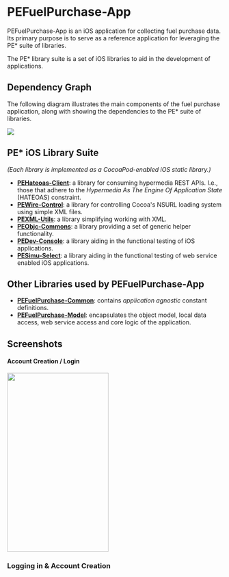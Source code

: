 # PEFuelPurchase-App

PEFuelPurchase-App is an iOS application for collecting fuel purchase data.
Its primary purpose is to serve as a reference application for leveraging the
PE* suite of libraries.

The PE* library suite is a set of iOS libraries to aid in the development of
applications.

## Dependency Graph

The following diagram illustrates the main components of the fuel purchase
application, along with showing the dependencies to the PE* suite of libraries.

<img
src="https://github.com/evanspa/PEFuelPurchase-App/raw/master/drawings/PEFuelPurchase-App-Dependency-Graph.png">

## PE* iOS Library Suite
*(Each library is implemented as a CocoaPod-enabled iOS static library.)*
+ **[PEHateoas-Client](https://github.com/evanspa/PEHateoas-Client)**: a library
  for consuming hypermedia REST APIs.  I.e., those that adhere to the *Hypermedia
  As The Engine Of Application State* (HATEOAS) constraint.
+ **[PEWire-Control](https://github.com/evanspa/PEWire-Control)**: a library for
  controlling Cocoa's NSURL loading system using simple XML files.
+ **[PEXML-Utils](https://github.com/evanspa/PEXML-Utils)**: a library
  simplifying working with XML.
+ **[PEObjc-Commons](https://github.com/evanspa/PEObjc-Commons)**: a library
  providing a set of generic helper functionality.
+ **[PEDev-Console](https://github.com/evanspa/PEDev-Console)**: a library
  aiding in the functional testing of iOS applications.
+ **[PESimu-Select](https://github.com/evanspa/PESimu-Select)**: a library
  aiding in the functional testing of web service enabled iOS applications.

## Other Libraries used by PEFuelPurchase-App
+ **[PEFuelPurchase-Common](https://github.com/evanspa/PEFuelPurchase-Common)**:
  contains *application agnostic* constant definitions.
+ **[PEFuelPurchase-Model](https://github.com/evanspa/PEFuelPurchase-Model)**:
  encapsulates the object model, local data access, web service access and core
  logic of the application.

## Screenshots

#### Account Creation / Login

<img
src="https://github.com/evanspa/PEFuelPurchase-App/raw/master/screenshots/create-acct-login.png"
height="418px" width="237px">

### Logging in & Account Creation
